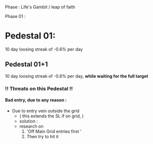 
Phase : Life's Gambit / leap of faith 

Phase 01 : 
# Pedestal 01: 
10 day loosing streak of -0.6% per day 

## Pedestal  01+1
10 day loosing streak of -0.6% per day,
**while waiting for the full target** 

### !! Threats on this Pedestal !!
#### Bad entry, due to any reason  : 

- Due to entry vein outside the grid 
	- ( this extends the SL if on grid, )
	- solution : 
	- research on 
		1. 'Off Main Grid entries first '
		2. Then try to hit it 
